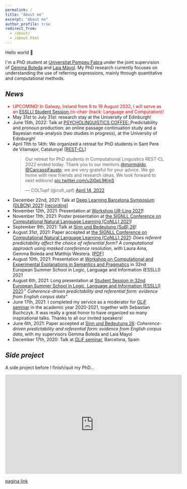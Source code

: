 ```yaml
---
permalink: /
title: "About me"
excerpt: "About me"
author_profile: true
redirect_from: 
  - /about/
  - /about.html
---
```


Hello world 👋

I'm a PhD student at [Universitat Pompeu Fabra](https://www.upf.edu/) under the joint supervision of [Gemma Boleda](https://gboleda.github.io) and [Laia Mayol](https://www.upf.edu/web/laia-mayol/). My PhD research currently focuses on understanding the use of referring expressions, mainly through quantitative and computational methods.




*News*
------
<ul>
  <li style="color:red"> UPCOMING! In Galway, Ireland from 8 to 19 August 2022, I will serve as an <a href="https://2022.esslli.eu/"> ESSLLI Student Session </a>  co-chair (track: Language and Computation)! </li>
  <li> May 31st to July 31st: research stay at the University of Edinburgh! </li>  
  <li> June 15th, 2022: Talk at <a href="https://blogs.ed.ac.uk/psycholingcoffee/past-meetings/2021-22/">PSYCHOLINGUISTICS COFFEE: </a> Predictability and pronoun production: an online passage continuation study and a Bayesian meta-analysis (two studies in progress), at the University of Edinburgh! </li>
  <li> April 11th to 14th: We organized a retreat for PhD students in Sant Pere de Vilamajor, Catalunya! <a href="https://sites.google.com/view/rest-cl/home?authuser=0"> [REST-CL] </a> </li>
  <blockquote class="twitter-tweet"><p lang="en" dir="ltr">Our retreat for PhD students in Computational Linguistics REST-CL 2022 ended today. Thank you to our mentors <a href="https://twitter.com/mormaldo?ref_src=twsrc%5Etfw">@mormaldo</a>, <a href="https://twitter.com/CarcassiFausto?ref_src=twsrc%5Etfw">@CarcassiFausto</a>: we are very grateful for your advice. We go home with new friends and research ideas. We look forward to next editions! <a href="https://t.co/u2iGpL9KmS">pic.twitter.com/u2iGpL9KmS</a></p>&mdash; COLTupf (@colt_upf) <a href="https://twitter.com/colt_upf/status/1514656694734835713?ref_src=twsrc%5Etfw">April 14, 2022</a></blockquote> <script async src="https://platform.twitter.com/widgets.js" charset="utf-8"></script>
  <li> December 22nd, 2021: Talk at <a href="https://sites.google.com/view/deep-learning-barcelona-2021/home?authuser=0">Deep Learning Barcelona Symposium (DLBCN) 2021</a>! <a href="https://youtu.be/LJHzEM8_6k8">[recording]</a> </li>
  <li> November 12th, 2021: Presentation at <a href="https://www.upf.edu/es/web/traduccio/inici/-/asset_publisher/T7gcoUNytM6c/content/id/251086992/maximized#.YZjg8S8w1pQ">Workshop UR-Ling 2021</a>! </li>
  <li> November 11th, 2021: Poster presentation at <a href="https://conll.org">the SIGNLL Conference on Computational Natural Language Learning (CoNLL) 2021</a>! </li>
  <li> September 9th, 2021: Talk at <a href="https://idsl1.phil-fak.uni-koeln.de/abteilungen/sprachwissenschaft/sinn-und-bedeutung-26">Sinn und Bedeutung (SuB) 26</a>! </li>
  <li> August 31st, 2021: Paper accepted at <a href="https://conll.org">the SIGNLL Conference on Computational Natural Language Learning (CoNLL) 2021</a>: <i>Does referent predictability affect the choice of referential form? A computational approach using masked coreference resolution</i>, with Laura Aina, Gemma Boleda and Matthijs Westera. <a href="https://aclanthology.org/2021.conll-1.36/">[PDF]</a></li>
  <li> August 10th, 2021: Presentation at <a href="https://www.jakubszymanik.com/CoSaQ/events/explanations-semantics/">Workshop on Computational and Experimental Explanations in Semantics and Pragmatics</a> in 32nd European Summer School in Logic, Language and Information (ESSLLI) 2021</li>
  <li> August 6th, 2021: Long presentation at <a href="https://esslli2021.unibz.it/page/session/student_session/">Student Session in 32nd European Summer School in Logic, Language and Information (ESSLLI) 2021</a>:" <i>Coherence-driven predictability and referential form: evidence from English corpus data"</i></li>
  <li> June 17th, 2021: I completed my service as a moderator for <a href="https://www.upf.edu/web/glif/glif-seminars">GLiF seminar</a> in the academic year 2020-2021, together with Sebastian Buchczyk. It was really a great honor to have organized so many inspirational talks. Thanks to all our invited speakers!</li>
  <li> June 6th, 2021: Paper accepted at <a href="https://idsl1.phil-fak.uni-koeln.de/abteilungen/sprachwissenschaft/sinn-und-bedeutung-26">Sinn und Bedeutung 26</a>: <i>Coherence-driven predictability and referential form: evidence from English corpus data</i>, with my supervisors Gemma Boleda and Laia Mayol</li>
  <li> December 17th, 2020: Talk at <a href="https://www.upf.edu/web/traduccio/inici/-/asset_publisher/T7gcoUNytM6c/content/id/240904798/maximized#.YRvNzNMzY-R">GLiF seminar</a>, Barcelona, Spain</li> 
</ul>


*Side project*
------
A side project before I finish/quit my PhD...  

<iframe width="560" height="315" src="https://www.youtube.com/embed/vpiNedo-NzY" frameborder="0" allow="autoplay; encrypted-media" allowfullscreen></iframe>

<a href="https://xixianliao.github.io/html_pages/pagina.html">pagina link</a>




